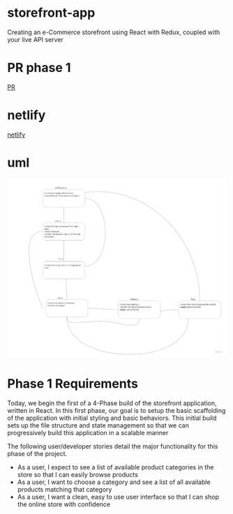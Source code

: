 # storefront-app    
Creating an e-Commerce storefront using React with Redux, coupled with your live API server

# PR phase  1
[PR](https://github.com/Oubaida996/storefornt/pull/3)  


# netlify  
[netlify](https://6295b93067999b06265130dc--vocal-granita-bbfd45.netlify.app/)  


# uml
![uml](./assets/lab%2036%20uml.jpg)



# Phase 1 Requirements 
Today, we begin the first of a 4-Phase build of the storefront application, written in React. In this first phase, our goal is to setup the basic scaffolding of the application with initial styling and basic behaviors. This initial build sets up the file structure and state management so that we can progressively build this application in a scalable manner  

The following user/developer stories detail the major functionality for this phase of the project.  

- As a user, I expect to see a list of available product categories in the store so that I can easily browse products  
- As a user, I want to choose a category and see a list of all available products matching that category  
- As a user, I want a clean, easy to use user interface so that I can shop the online store with confidence  
